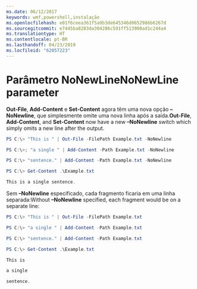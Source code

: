 ```yaml
---
ms.date: 06/12/2017
keywords: wmf,powershell,instalação
ms.openlocfilehash: e01f6ceea361f5a9b3de645346d0652986b6267d
ms.sourcegitcommit: e7445ba8203da304286c591ff513900ad1c244a4
ms.translationtype: HT
ms.contentlocale: pt-BR
ms.lasthandoff: 04/23/2019
ms.locfileid: "62057223"
---
```

# <a name="nonewline-parameter"></a><span data-ttu-id="94eb1-102">Parâmetro NoNewLine</span><span class="sxs-lookup"><span data-stu-id="94eb1-102">NoNewLine parameter</span></span>
<span data-ttu-id="94eb1-103">**Out-File**, **Add-Content** e **Set-Content** agora têm uma nova opção **–NoNewline**, que simplesmente omite uma nova linha após a saída.</span><span class="sxs-lookup"><span data-stu-id="94eb1-103">**Out-File**, **Add-Content**, and **Set-Content** now have a new **–NoNewline** switch which simply omits a new line after the output.</span></span>
```powershell
PS C:\> "This is " | Out-File -FilePath Example.txt -NoNewline

PS C:\>; "a single " | Add-Content -Path Example.txt -NoNewline

PS C:\> "sentence." | Add-Content -Path Example.txt -NoNewline

PS C:\> Get-Content .\Example.txt

This is a single sentence.
```
<span data-ttu-id="94eb1-104">Sem **–NoNewline** especificado, cada fragmento ficaria em uma linha separada:</span><span class="sxs-lookup"><span data-stu-id="94eb1-104">Without **–NoNewline** specified, each fragment would be on a separate line:</span></span>
```powershell
PS C:\> "This is " | Out-File -FilePath Example.txt

PS C:\> "a single " | Add-Content -Path Example.txt

PS C:\> "sentence." | Add-Content -Path Example.txt

PS C:\> Get-Content .\Example.txt

This is

a single

sentence.
```
